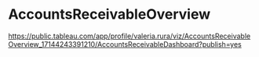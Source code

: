 # AccountsReceivableOverview
https://public.tableau.com/app/profile/valeria.rura/viz/AccountsReceivableOverview_17144243391210/AccountsReceivableDashboard?publish=yes
